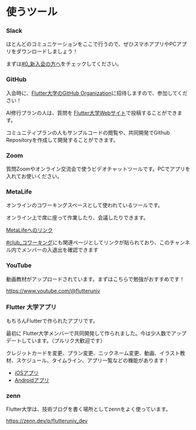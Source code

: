 # 使うツール

### Slack

ほとんどのコミュニケーションをここで行うので、ぜひスマホアプリやPCアプリをダウンロードしましょう！

まずは[#0_新入会の方へ](https://flutteruniv.slack.com/archives/C020NE68534)をチェックしてください。

### GitHub

入会時に、[Flutter大学のGitHub Organization](https://github.com/flutteruniv)に招待しますので、参加してください！

AI修行プランの人は、質問を [Flutter大学Webサイト](https://flutteruniv.com/questions)で投稿することができます。

コミュニティプランの人もサンプルコードの閲覧や、共同開発でGithub Repositoryを作成して開発することができます。

### Zoom

質問Zoomやオンライン交流会で使うビデオチャットツールです。PCでアプリを入れてお使いください。

### MetaLife

オンラインのコワーキングスペースとして使われているツールです。

オンライン上で席に座って作業したり、会議したりできます。

[MetaLifeへのリンク](https://app.metalife.co.jp/spaces/x0zcNi40SG5y4WHUhWns)

[#club_コワーキング](https://flutteruniv.slack.com/archives/C02T8HG9YUW)にも関連ページとしてリンクが貼られており、このチャンネル内でメンバーの入退出を確認できます

### YouTube

動画教材がアップロードされています。まずはこちらで勉強がおすすめです！

https://www.youtube.com/@flutteruniv

### Flutter 大学アプリ

もちろんFlutterで作られたアプリです。

最初に Flutter大学メンバーで共同開発して作られました。今は少人数でアップデートしています。（プルリク大歓迎です）

クレジットカードを変更、プラン変更、ニックネーム変更、動画、イラスト教材、スケジュール、タイムライン、アプリ一覧などの機能があります！

- [iOSアプリ](https://apps.apple.com/jp/app/id1532391360)
- [Androidアプリ](https://play.google.com/store/apps/details?id=jp.kboy.kboyflutteruniv)

### zenn

Flutter大学は、技術ブログを書く場所としてzennをよく使っています。

https://zenn.dev/p/flutteruniv_dev

